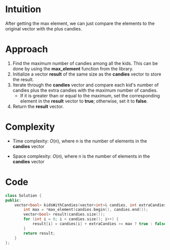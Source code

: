 # Intuition
After getting the max element, we can just compare the elements to the original vector with the plus candies.

# Approach
1. Find the maximum number of candies among all the kids. This can be done by using the **max_element** function from the **<algorithm>** library.
2. Initialize a vector **result** of the same size as the **candies** vector to store the result.
3. Iterate through the **candies** vector and compare each kid's number of candies plus the extra candies with the maximum number of candies.
    - If it is greater than or equal to the maximum, set the corresponding element in the **result** vector to **true**; otherwise, set it to **false**.
4. Return the **result** vector.

# Complexity
- Time complexity:
$O(n)$, where n is the number of elements in the **candies** vector

- Space complexity:
$O(n)$, where n is the number of elements in the **candies** vector

# Code
```c++
class Solution {
public:
    vector<bool> kidsWithCandies(vector<int>& candies, int extraCandies) {
        int max = *max_element(candies.begin(), candies.end());
        vector<bool> result(candies.size());
        for (int i = 0; i < candies.size(); i++) {
            result[i] = candies[i] + extraCandies >= max ? true : false;
        }
        return result;
    }
};
```